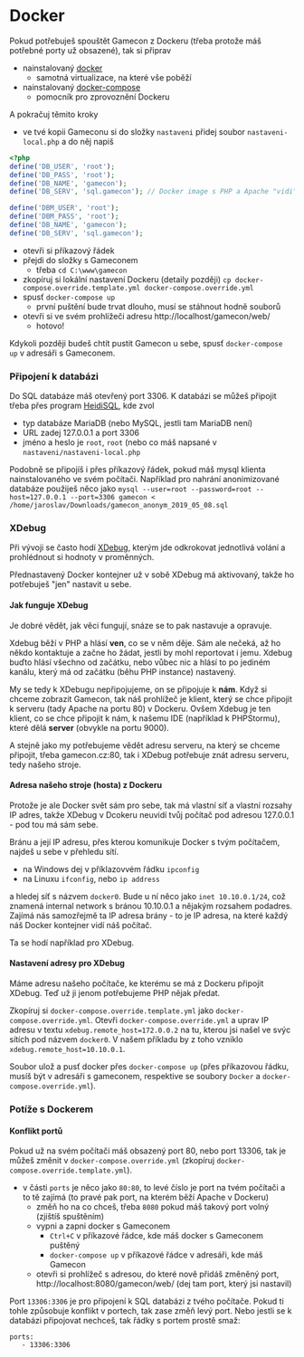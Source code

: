 # Docker

Pokud potřebuješ spouštět Gamecon z Dockeru (třeba protože máš potřebné porty už obsazené), tak si připrav

- nainstalovaný [docker](https://docs.docker.com/install/)
	- samotná virtualizace, na které vše poběží
- nainstalovaný [docker-compose](https://docs.docker.com/compose/install/)
	- pomocník pro zprovoznění Dockeru

A pokračuj těmito kroky

- ve tvé kopii Gameconu si do složky `nastaveni` přidej soubor `nastaveni-local.php` a do něj napiš
```php
<?php
define('DB_USER', 'root');
define('DB_PASS', 'root');
define('DB_NAME', 'gamecon');
define('DB_SERV', 'sql.gamecon'); // Docker image s PHP a Apache "vidi" na druhy image s SQL pod timto nazvem, viz nazvy v services v docker-compose.yml

define('DBM_USER', 'root');
define('DBM_PASS', 'root');
define('DB_NAME', 'gamecon');
define('DB_SERV', 'sql.gamecon');
```
- otevři si příkazový řádek
- přejdi do složky s Gameconem
	- třeba `cd C:\www\gamecon`
- zkopíruj si lokální nastavení Dockeru (detaily později) `cp docker-compose.override.template.yml docker-compose.override.yml`
- spusť `docker-compose up`
	- první puštění bude trvat dlouho, musí se stáhnout hodně souborů
- otevři si ve svém prohlížeči adresu http://localhost/gamecon/web/
	- hotovo!

Kdykoli později budeš chtít pustit Gamecon u sebe, spusť `docker-compose up` v adresáři s Gameconem.

### Připojení k databázi
Do SQL databáze máš otevřený port 3306. K databázi se můžeš připojit třeba přes program [HeidiSQL](https://www.heidisql.com/), kde zvol

- typ databáze MariaDB (nebo MySQL, jestli tam MariaDB není)
- URL zadej 127.0.0.1 a port 3306
- jméno a heslo je `root`, `root` (nebo co máš napsané v `nastaveni/nastaveni-local.php`

Podobně se připojíš i přes příkazový řádek, pokud máš mysql klienta nainstalovaného ve svém počítači. Například pro nahrání anonimizované databáze použiješ něco jako `mysql --user=root --password=root --host=127.0.0.1 --port=3306 gamecon < /home/jaroslav/Downloads/gamecon_anonym_2019_05_08.sql`

### XDebug
Při vývoji se často hodí [XDebug](https://deliciousbrains.com/xdebug-advanced-php-debugging/), kterým jde odkrokovat jednotlivá volání a prohlédnout si hodnoty v proměnných.

Přednastavený Docker kontejner už v sobě XDebug má aktivovaný, takže ho potřebuješ "jen" nastavit u sebe.

#### Jak funguje XDebug
Je dobré vědět, jak věci fungují, snáze se to pak nastavuje a opravuje.

Xdebug běží v PHP a hlásí **ven**, co se v něm děje. Sám ale nečeká, až ho někdo kontaktuje a začne ho žádat, jestli by mohl reportovat i jemu. Xdebug buďto hlásí všechno od začátku, nebo vůbec nic a hlásí to po jediném kanálu, který má od začátku (běhu PHP instance) nastavený.

My se tedy k XDebugu nepřipojujeme, on se připojuje k **nám**.
Když si chceme zobrazit Gamecon, tak náš prohlížeč je klient, který se chce připojit k serveru (tady Apache na portu 80) v Dockeru. Ovšem Xdebug je ten klient, co se chce připojit k nám, k našemu IDE (například k PHPStormu), které dělá **server** (obvykle na portu 9000).

A stejně jako my potřebujeme vědět adresu serveru, na který se chceme připojit, třeba gamecon.cz:80, tak i XDebug potřebuje znát adresu serveru, tedy našeho stroje.

#### Adresa našeho stroje (hosta) z Dockeru

Protože je ale Docker svět sám pro sebe, tak má vlastní síť a vlastní rozsahy IP adres, takže XDebug v Dcokeru neuvidí tvůj počítač pod adresou 127.0.0.1 - pod tou má sám sebe.

Bránu a její IP adresu, přes kterou komunikuje Docker s tvým počítačem, najdeš u sebe v přehledu sítí.

- na Windows dej v příklazovvém řádku `ipconfig`
- na Linuxu `ifconfig`, nebo `ip address`

a hledej síť s názvem `docker0`. Bude u ní něco jako `inet 10.10.0.1/24`, což znamená internal network s bránou 10.10.0.1 a nějakým rozsahem podadres. Zajímá nás samozřejmě ta IP adresa brány - to je IP adresa, na které každý náš Docker kontejner vidí náš počítač.

Ta se hodí například pro XDebug.

#### Nastavení adresy pro XDebug
Máme adresu našeho počítače, ke kterému se má z Dockeru připojit XDebug. Teď už ji jenom potřebujeme PHP nějak předat.

Zkopíruj si `docker-compose.override.template.yml` jako `docker-compose.override.yml`. Otevři `docker-compose.override.yml` a uprav IP adresu v textu `xdebug.remote_host=172.0.0.2` na tu, kterou jsi našel ve svýc sítích pod názvem `docker0`. V našem příkladu by z toho vzniklo `xdebug.remote_host=10.10.0.1`.

Soubor ulož a pusť docker přes `docker-compose up` (přes příkazovou řádku, musíš být v adresáři s gameconem, respektive se soubory `Docker` a `docker-compose.override.yml`).

### Potíže s Dockerem

#### Konflikt portů
Pokud už na svém počítači máš obsazený port 80, nebo port 13306, tak je můžeš změnit v `docker-compose.override.yml` (zkopíruj `docker-compose.override.template.yml`).

- v části `ports` je něco jako `80:80`, to levé číslo je port na tvém počítači a to tě zajímá (to pravé pak port, na kterém běží Apache v Dockeru)
	- změň ho na co chceš, třeba `8080` pokud máš takový port volný (zjištíš spuštěním)
	- vypni a zapni docker s Gameconem
		- `Ctrl+C` v příkazové řádce, kde máš docker s Gameconem puštěný
		- `docker-compose up` v příkazové řádce v adresáři, kde máš Gamecon
	- otevři si prohlížeč s adresou, do které nově přidáš změněný port, http://localhost:8080/gamecon/web/ (dej tam port, který jsi nastavil)

Port `13306:3306` je pro připojení k SQL databázi z tvého počítače. Pokud ti tohle způsobuje konflikt v portech, tak zase změň levý port. Nebo jestli se k databázi připojovat nechceš, tak řádky s portem prostě smaž:
```
ports:
   - 13306:3306
```
